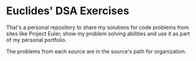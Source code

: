 # Euclides' DSA Exercises

That's a personal repository to share my solutions for code problems from sites like Project Euler, show my problem solving abilities and use it as part of my personal portfolio.

The problems from each source are in the source's path for organization.

